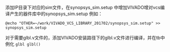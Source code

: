 添加IP目录下对应的sim文件，在synopsys_sim.setup 中增加VIVADO增对vcs编译产生的器件库中的synopsys_sim.setup
例如：
```
@echo "OTHER=~/work/VIVADO_VCS_LIBRARY_201702/synopsys_sim.setup" >> synopsys_sim.setup
```

对于需要glbl.v文件的，添加VIVADO安装路径下的glbl.v文件进行编译，并在tb中例化 `glbl glbl()`
